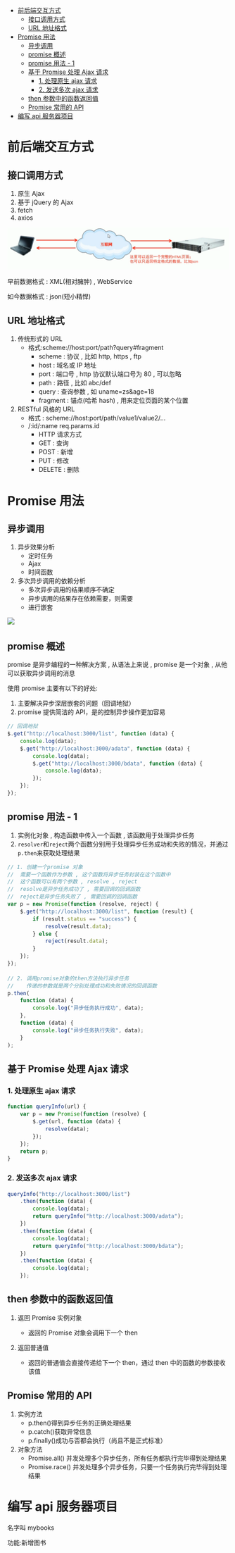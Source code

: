 - [前后端交互方式](#前后端交互方式)
  - [接口调用方式](#接口调用方式)
  - [URL 地址格式](#url-地址格式)
- [Promise 用法](#promise-用法)
  - [异步调用](#异步调用)
  - [promise 概述](#promise-概述)
  - [promise 用法 - 1](#promise-用法---1)
  - [基于 Promise 处理 Ajax 请求](#基于-promise-处理-ajax-请求)
    - [1. 处理原生 ajax 请求](#1-处理原生-ajax-请求)
    - [2. 发送多次 ajax 请求](#2-发送多次-ajax-请求)
  - [then 参数中的函数返回值](#then-参数中的函数返回值)
  - [Promise 常用的 API](#promise-常用的-api)
- [编写 api 服务器项目](#编写-api-服务器项目)

# 前后端交互方式

## 接口调用方式

1. 原生 Ajax
2. 基于 jQuery 的 Ajax
3. fetch
4. axios

![](../img/接口调用方式.png)

早前数据格式 : XML(相对臃肿) , WebService

如今数据格式 : json(短小精悍)

## URL 地址格式

1. 传统形式的 URL
    - 格式:scheme://host:port/path?query#fragment
        - scheme : 协议 , 比如 http, https , ftp
        - host : 域名或 IP 地址
        - port : 端口号 , http 协议默认端口号为 80 , 可以忽略
        - path : 路径 , 比如 abc/def
        - query : 查询参数 , 如 uname=zs&age=18
        - fragment : 锚点(哈希 hash) , 用来定位页面的某个位置
2. RESTful 风格的 URL
    - 格式 : scheme://host:port/path/value1/value2/...
    - /:id/:name req.params.id
        - HTTP 请求方式
        - GET : 查询
        - POST : 新增
        - PUT : 修改
        - DELETE : 删除

# Promise 用法

## 异步调用

1.  异步效果分析
    -   定时任务
    -   Ajax
    -   时间函数
2.  多次异步调用的依赖分析
    -   多次异步调用的结果顺序不确定
    -   异步调用的结果存在依赖需要，则需要
    -   进行嵌套

![](../img/调用地狱.png)

## promise 概述

promise 是异步编程的一种解决方案 , 从语法上来说 , promise 是一个对象 , 从他可以获取异步调用的消息

使用 promise 主要有以下的好处:

1. 主要解决异步深层嵌套的问题（回调地狱）
2. promise 提供简洁的 API，是的控制异步操作更加容易

```js
// 回调地狱
$.get("http://localhost:3000/list", function (data) {
	console.log(data);
	$.get("http://localhost:3000/adata", function (data) {
		console.log(data);
		$.get("http://localhost:3000/bdata", function (data) {
			console.log(data);
		});
	});
});
```

## promise 用法 - 1

1. 实例化对象 , 构造函数中传入一个函数 , 该函数用于处理异步任务
2. `resolver`和`reject`两个函数分别用于处理异步任务成功和失败的情况，并通过`p.then`来获取处理结果

```js
// 1. 创建一个promise 对象
//  需要一个函数作为参数 , 这个函数将异步任务封装在这个函数中
//  这个函数可以有两个参数 , resolve , reject
//  resolve是异步任务成功了 , 需要回调的回调函数
//  reject是异步任务失败了 , 需要回调的回调函数
var p = new Promise(function (resolve, reject) {
	$.get("http://localhost:3000/list", function (result) {
		if (result.status == "success") {
			resolve(result.data);
		} else {
			reject(result.data);
		}
	});
});

// 2. 调用promise对象的then方法执行异步任务
//    传递的参数就是两个分别处理成功和失败情况的回调函数
p.then(
	function (data) {
		console.log("异步任务执行成功", data);
	},
	function (data) {
		console.log("异步任务执行失败", data);
	}
);
```

## 基于 Promise 处理 Ajax 请求

### 1. 处理原生 ajax 请求

```js
function queryInfo(url) {
	var p = new Promise(function (resolve) {
		$.get(url, function (data) {
			resolve(data);
		});
	});
	return p;
}
```

### 2. 发送多次 ajax 请求

```js
queryInfo("http://localhost:3000/list")
	.then(function (data) {
		console.log(data);
		return queryInfo("http://localhost:3000/adata");
	})
	.then(function (data) {
		console.log(data);
		return queryInfo("http://localhost:3000/bdata");
	})
	.then(function (data) {
		console.log(data);
	});
```

## then 参数中的函数返回值

1. 返回 Promise 实例对象

    - 返回的 Promise 对象会调用下一个 then

2. 返回普通值
    - 返回的普通值会直接传递给下一个 then，通过 then 中的函数的参数接收该值

## Promise 常用的 API

1. 实例方法
    - p.then()得到异步任务的正确处理结果
    - p.catch()获取异常信息
    - p.finally()成功与否都会执行（尚且不是正式标准）
2. 对象方法
    - Promise.all() 并发处理多个异步任务，所有任务都执行完毕得到处理结果
    - Promise.race() 并发处理多个异步任务，只要一个任务执行完毕得到处理结果

# 编写 api 服务器项目

名字叫 mybooks

功能:新增图书
